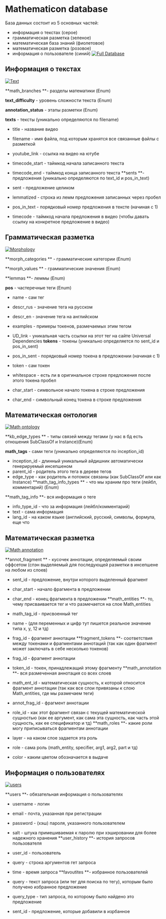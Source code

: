 # Mathematicon database

База данных состоит из 5 основных частей:

- информация о текстах (серое)
- грамматическая разметка (зеленое)
- математическая база знаний (фиолетовое)
- математическая разметка (розовое)
- информация о пользователе (синий)
[![Full Database](https://app.eraser.io/workspace/izH6QFpxvKyc7AxHcMK7/preview?elements=2LQ7OPT9Sm82EqhgticnSA&type=embed)](https://app.eraser.io/workspace/izH6QFpxvKyc7AxHcMK7?elements=2LQ7OPT9Sm82EqhgticnSA)



## Информация о текстах
[![Text](https://app.eraser.io/workspace/izH6QFpxvKyc7AxHcMK7/preview?elements=8PIrHy3d8EO9S3388kw3xA&type=embed)](https://app.eraser.io/workspace/izH6QFpxvKyc7AxHcMK7?elements=8PIrHy3d8EO9S3388kw3xA)



**math_branches **- разделы математики (Enum)

**text_difficulty** - уровень сложности текста (Enum)

**annotation_status** - этапы разметки (Enum)

**texts** - тексты (уникально определяются по filename)

- title - название видео
- filename - имя файла, под которым хранятся все связанные файлы с разметкой
- youtube_link - ссылка на видео на ютубе
- timecode_start - таймкод начала записанного текста
- timecode_end - таймкод конца записанного текста
**sents **- предложения (уникально определяются по text_id и pos_in_text)

- sent - предложение целиком
- lemmatized - строка из лемм предложения записанных через пробел
- pos_in_text - порядковый номер предложения в тексте (начиная с 1)
- timecode - таймкод начала предложения в видео (чтобы давать ссылку на конкретное предложение в видео)
## Грамматическая разметка
[![Morphology](https://app.eraser.io/workspace/izH6QFpxvKyc7AxHcMK7/preview?elements=a61YMSCFiX6CFiXKYSyuLw&type=embed)](https://app.eraser.io/workspace/izH6QFpxvKyc7AxHcMK7?elements=a61YMSCFiX6CFiXKYSyuLw)



**morph_categories ** - грамматические категории (Enum)

**morph_values ** - грамматические значения (Enum)

**lemmas **- леммы (Enum)

**pos** - частеречные теги (Enum)

- name - сам тег
- descr_rus - значение тега на русском
- descr_en - значение тега на английском
- examples - примеры токенов, размечаемых этим тегом
- UD_link - уникальная часть ссылки на этот тег на сайте Universal Dependencies
**tokens** - токены (уникально определяется по sent_id и pos_in_sent)

- pos_in_sent - порядковый номер токена в предложении (начиная с 1)
- token - сам токен
- whitespace - есть ли в оригинальное строке предложения после этого токена пробел
- char_start - символьное начало токена в строке предложения
- char_end - символьный конец токена в строке предложения
## Математическая онтология
[![Math ontology](https://app.eraser.io/workspace/izH6QFpxvKyc7AxHcMK7/preview?elements=SFSiCoXjk632Roz3H_7l3g&type=embed)](https://app.eraser.io/workspace/izH6QFpxvKyc7AxHcMK7?elements=SFSiCoXjk632Roz3H_7l3g)



**kb_edge_types ** - типы связей между тегами (у нас в бд есть отношения SubClassOf и Instance)(Enum)

**math_tags** - сами теги (уникально определяются по inception_id)

- inception_id - длинный уникальный айдишник автоматически генерируемый инсепшеном
- parent_id - родитель этого тега в дереве тегов
- edge_type - как родитель и потомок связаны (как SubClassOf или как Instance)
**math_tag_info_types ** - что мы храним про теги (лейбл, комментарий) (Enum)

**math_tag_info **- вся информация о теге

- info_type_id - что за информация (лейбл/комментарий)
- text - сама информация
- lang_id - на каком языке (английский, русский, символы, формула, еще что
## Математическая разметка
[![Math annotation](https://app.eraser.io/workspace/izH6QFpxvKyc7AxHcMK7/preview?elements=BbryGvUl2_gDtAhCUdRpdw&type=embed)](https://app.eraser.io/workspace/izH6QFpxvKyc7AxHcMK7?elements=BbryGvUl2_gDtAhCUdRpdw)



**annot_fragment ** - кусочек аннотации, определяемый своим оффсетом (спэн выделяемый для последующей разметки в инсепшене на любом из слоев)

- sent_id - предложение, внутри которого выделенный фрагмент
- char_start - начало фрагмента в предложении
- char_end - конец фрагмента в предложении
**math_entities **- то, чему присваивается тег и что размечается на слое Math_entities

- math_tag_id - присвоенный тег
- name - (для переменных и цифр тут пишется реальное значение типа x, y, 12 и тд)
- frag_id - фрагмент аннотации
**fragment_tokens **- соответствия между токенами и фрагментами аннотаций (так как один фрагмент может заключать в себе несколько токенов)

- frag_id - фрагмент аннотации
- token_id - токен, принадлежащий этому фрагменту
**math_annotation **- вся размеченная аннотация со всех слоев 

- math_ent_id - математическая сущность, к которой относится фрагмент аннотации (так как все слои привязаны к слою Math_entities, где мы размечаем теги)
- annot_frag_id - фрагмент аннотации 
- role_id - как этот фрагмент связан с текущей математической сущностью (как ее аргумент, как сама эта сущность, как часть этой сущность, как ее спецификатор и тд)
**math_roles **- какие роли могу приписываться фрагментам аннотации

- layer - на каком слое задается эта роль
- role - сама роль (math_entity, specifier, arg1, arg2, part и тд)
- color - каким цветом обозначается в выдаче


## Информация о пользователях
[![users](https://app.eraser.io/workspace/izH6QFpxvKyc7AxHcMK7/preview?elements=BT_euqdGNbb_vf6qgtAPoQ&type=embed)](https://app.eraser.io/workspace/izH6QFpxvKyc7AxHcMK7?elements=BT_euqdGNbb_vf6qgtAPoQ)



**users **- обязательная информация о пользователях

- username - логин
- email - почта, указанная при регистрации
- password - (хэш) пароля, указанного пользователем
- salt - штука примешиваемая к паролю при хэшировании для более надежного хранения
**user_history **- история запросов пользователя

- user_id - пользователь
- query - строка аргументов гет запроса
- time - время запроса
**favoutites **- избранное пользователей

- query - текст запроса (или тег для поиска по тегу), которым было получено избранное предложение
- query_type - тип запроса, по которому было найдено это предложение
- sent_id - предложение, которые добавили в изрбанное


